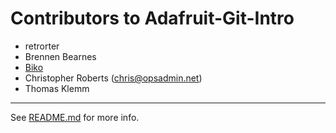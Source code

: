 Contributors to Adafruit-Git-Intro
==================================
* retrorter
* Brennen Bearnes
* [Biko](http://biko.io)
* Christopher Roberts (chris@opsadmin.net)
* Thomas Klemm

----

See [README.md][1] for more info.

[1]: README.md
